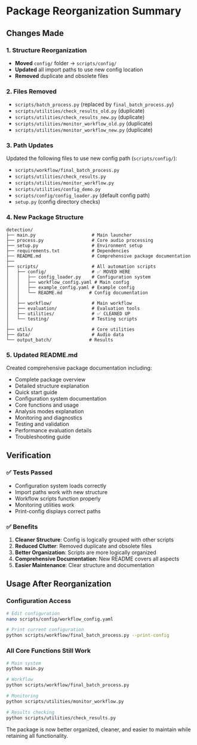 # Package Reorganization Summary

## Changes Made

### 1. Structure Reorganization
- **Moved** `config/` folder → `scripts/config/`
- **Updated** all import paths to use new config location
- **Removed** duplicate and obsolete files

### 2. Files Removed
- `scripts/batch_process.py` (replaced by `final_batch_process.py`)
- `scripts/utilities/check_results_old.py` (duplicate)
- `scripts/utilities/check_results_new.py` (duplicate) 
- `scripts/utilities/monitor_workflow_old.py` (duplicate)
- `scripts/utilities/monitor_workflow_new.py` (duplicate)

### 3. Path Updates
Updated the following files to use new config path (`scripts/config/`):
- `scripts/workflow/final_batch_process.py`
- `scripts/utilities/check_results.py`
- `scripts/utilities/monitor_workflow.py`
- `scripts/utilities/config_demo.py`
- `scripts/config/config_loader.py` (default config path)
- `setup.py` (config directory checks)

### 4. New Package Structure
```
detection/
├── main.py                     # Main launcher
├── process.py                  # Core audio processing
├── setup.py                    # Environment setup
├── requirements.txt            # Dependencies
├── README.md                   # Comprehensive package documentation
├── 
├── scripts/                    # All automation scripts
│   ├── config/                 # ✅ MOVED HERE
│   │   ├── config_loader.py    # Configuration system
│   │   ├── workflow_config.yaml # Main config
│   │   ├── example_config.yaml # Example config
│   │   └── README.md          # Config documentation
│   │
│   ├── workflow/               # Main workflow
│   ├── evaluation/             # Evaluation tools
│   ├── utilities/              # ✅ CLEANED UP
│   └── testing/                # Testing scripts
│
├── utils/                      # Core utilities
├── data/                       # Audio data
└── output_batch/              # Results
```

### 5. Updated README.md
Created comprehensive package documentation including:
- Complete package overview
- Detailed structure explanation
- Quick start guide
- Configuration system documentation
- Core functions and usage
- Analysis modes explanation
- Monitoring and diagnostics
- Testing and validation
- Performance evaluation details
- Troubleshooting guide

## Verification

### ✅ Tests Passed
- Configuration system loads correctly
- Import paths work with new structure
- Workflow scripts function properly
- Monitoring utilities work
- Print-config displays correct paths

### ✅ Benefits
1. **Cleaner Structure**: Config is logically grouped with other scripts
2. **Reduced Clutter**: Removed duplicate and obsolete files
3. **Better Organization**: Scripts are more logically organized
4. **Comprehensive Documentation**: New README covers all aspects
5. **Easier Maintenance**: Clear structure and documentation

## Usage After Reorganization

### Configuration Access
```bash
# Edit configuration
nano scripts/config/workflow_config.yaml

# Print current configuration  
python scripts/workflow/final_batch_process.py --print-config
```

### All Core Functions Still Work
```bash
# Main system
python main.py

# Workflow
python scripts/workflow/final_batch_process.py

# Monitoring
python scripts/utilities/monitor_workflow.py

# Results checking
python scripts/utilities/check_results.py
```

The package is now better organized, cleaner, and easier to maintain while retaining all functionality.
